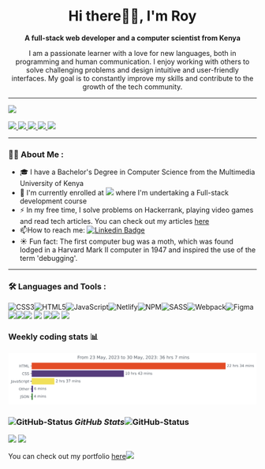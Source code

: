 <!-- Banner Image -->

<h1 align ="center"> Hi there👋🏿, I'm Roy</h1>

 **<p align = "center"> A full-stack web developer and a computer scientist from Kenya</p>**
 <p align ="center">I am a passionate learner with a love for new languages, both in programming and human communication. I enjoy working with others to solve challenging problems and design intuitive and user-friendly interfaces. My goal is to constantly improve my skills and contribute to the growth of the tech community.</p>
 
***

<img src="https://komarev.com/ghpvc/?username=RoyJumah&style=flat-square&color=6cd63e">
<p align="left"><a href="https://twitter.com/_royissues" target="_blank" rel="noreferrer">
    <img src="https://img.shields.io/twitter/follow/_royissues?logo=twitter&style=for-the-badge&color=0077B5&labelColor=000000">
  </a>
  <a href="https://www.linkedin.com/in/roy-jumah/">
    <img src="https://img.shields.io/badge/LinkedIn-0077B5?style=for-the-badge&logo=linkedin&logoColor=white">
  </a>
  <a href="https://linktr.ee/roy_jumah"> 
   <img src = "https://img.shields.io/badge/linktree-1de9b6?style=for-the-badge&logo=linktree&logoColor=white">
  </a>
  
  <a href="https://www.instagram.com/roy_jumah/"> 
  <img src = "https://img.shields.io/badge/Instagram-%23E4405F.svg?style=for-the-badge&logo=Instagram&logoColor=white">
  </a>
  <a href = "https://medium.com/@royjumah17">
  <img src = "https://img.shields.io/badge/Medium-12100E?style=for-the-badge&logo=medium&logoColor=white">
  </a>
</p>

***
### :man_technologist: About Me :
- :mortar_board: I have a Bachelor's Degree in Computer Science from the Multimedia University of Kenya
- :seedling: I'm currently enrolled at ![](https://img.shields.io/badge/Microverse-blueviolet) where I'm undertaking a Full-stack development course
- :zap: In my free time, I solve problems on Hackerrank, playing video games and read tech articles. You can check out my articles [here](https://medium.com/@royjumah17/conquer-your-inner-critic-understanding-and-coping-with-imposter-syndrome-8af894553a3e)
- :mailbox:How to reach me: [![Linkedin Badge](https://img.shields.io/badge/-kakbar-blue?style=flat&logo=Linkedin&logoColor=white)](https://www.linkedin.com/in/roy-jumah/)
- :sunny: Fun fact: The first computer bug was a moth, which was found lodged in a Harvard Mark II computer in 1947 and inspired the use of the term 'debugging'.
***

### :hammer_and_wrench: Languages and Tools :  
<p><img src="https://img.shields.io/badge/css3-%231572B6.svg?style=for-the-badge&amp;logo=css3&amp;logoColor=white" alt="CSS3"><img src="https://img.shields.io/badge/html5-%23E34F26.svg?style=for-the-badge&amp;logo=html5&amp;logoColor=white" alt="HTML5"><img src="https://img.shields.io/badge/javascript-%23323330.svg?style=for-the-badge&amp;logo=javascript&amp;logoColor=%23F7DF1E" alt="JavaScript"><img src="https://img.shields.io/badge/netlify-%23000000.svg?style=for-the-badge&amp;logo=netlify&amp;logoColor=#00C7B7" alt="Netlify"><img src="https://img.shields.io/badge/NPM-%23000000.svg?style=for-the-badge&amp;logo=npm&amp;logoColor=white" alt="NPM"><img src="https://img.shields.io/badge/SASS-hotpink.svg?style=for-the-badge&amp;logo=SASS&amp;logoColor=white" alt="SASS"><img src="https://img.shields.io/badge/webpack-%238DD6F9.svg?style=for-the-badge&amp;logo=webpack&amp;logoColor=black" alt="Webpack"><img src="https://img.shields.io/badge/figma-%23F24E1E.svg?style=for-the-badge&amp;logo=figma&amp;logoColor=white" alt="Figma"><img src = "https://img.shields.io/badge/tailwindcss-%2338B2AC.svg?style=for-the-badge&logo=tailwind-css&logoColor=white"><img src ="https://img.shields.io/badge/-ReactJs-61DAFB?logo=react&logoColor=white&style=for-the-badge" /><img src ="https://img.shields.io/badge/Bootstrap-563D7C?style=for-the-badge&logo=bootstrap&logoColor=white" />
<img src = "https://img.shields.io/badge/Redux-593D88?style=for-the-badge&logo=redux&logoColor=white " /> <img src = "https://img.shields.io/badge/PostgreSQL-316192?style=for-the-badge&logo=postgresql&logoColor=white" /><img src ="https://img.shields.io/badge/Ruby-CC342D?style=for-the-badge&logo=ruby&logoColor=white" /> <img src ="https://img.shields.io/badge/Ruby_on_Rails-CC0000?style=for-the-badge&logo=ruby-on-rails&logoColor=white" />
  
</p>

### Weekly coding stats :bar_chart:
<img
  src="https://github.com/RoyJumah/RoyJumah/blob/main/images/stat.svg"
  alt="Roy Wakatime Activity"
/>
<!-- <img
  src="https://github.com/avinal/avinal/blob/main/images/stat.svg"
  alt="Avinal WakaTime Activity"
/>**** -->
<h3 align="left" position ="relative">
 <img src="https://media.giphy.com/media/8UHRm5oY4k4FDxq5QG/giphy.gif" width="30px" alt="GitHub-Status"/>&nbsp;<i><b>GitHub Stats</b></i><img src="https://media.giphy.com/media/8UHRm5oY4k4FDxq5QG/giphy.gif" width="30px" alt="GitHub-Status"/></h3>
<p align= "left" position = "absolute">
  <img height= "150" src="https://github-readme-stats.vercel.app/api?username=RoyJumah&theme=react&show_icons=true&include_all_commits=true" />
  <img height= "150" src="https://github-readme-stats.vercel.app/api/top-langs/?username=RoyJumah&theme=react&layout=compact" />
</p>


<p>You can check out my portfolio <a href="royjumahportfolio.netlify.app/">here</a><img src="https://media.giphy.com/media/xlQRcbI4n7oz79wICR/giphy.gif" width="30"></p>
